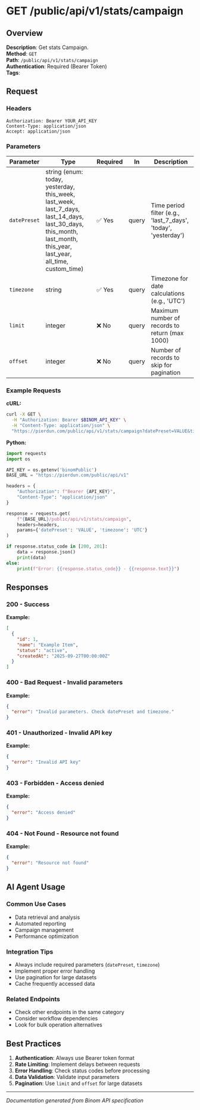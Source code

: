 # GET /public/api/v1/stats/campaign

## Overview

**Description**: Get stats Campaign.  
**Method**: `GET`  
**Path**: `/public/api/v1/stats/campaign`  
**Authentication**: Required (Bearer Token)  
**Tags**: 

## Request

### Headers
```http
Authorization: Bearer YOUR_API_KEY
Content-Type: application/json
Accept: application/json
```

### Parameters

| Parameter | Type | Required | In | Description |
|-----------|------|----------|----|--------------|
| `datePreset` | string (enum: today, yesterday, this_week, last_week, last_7_days, last_14_days, last_30_days, this_month, last_month, this_year, last_year, all_time, custom_time) | ✅ Yes | query | Time period filter (e.g., 'last_7_days', 'today', 'yesterday') |
| `timezone` | string | ✅ Yes | query | Timezone for date calculations (e.g., 'UTC') |
| `limit` | integer | ❌ No | query | Maximum number of records to return (max 1000) |
| `offset` | integer | ❌ No | query | Number of records to skip for pagination |

### Example Requests

**cURL:**
```bash
curl -X GET \
  -H "Authorization: Bearer $BINOM_API_KEY" \
  -H "Content-Type: application/json" \
  "https://pierdun.com/public/api/v1/stats/campaign?datePreset=VALUE&timezone=UTC"
```

**Python:**
```python
import requests
import os

API_KEY = os.getenv('binomPublic')
BASE_URL = "https://pierdun.com/public/api/v1"

headers = {
    "Authorization": f"Bearer {API_KEY}",
    "Content-Type": "application/json"
}

response = requests.get(
    f"{BASE_URL}/public/api/v1/stats/campaign",
    headers=headers,
    params={'datePreset': 'VALUE', 'timezone': 'UTC'}
)

if response.status_code in [200, 201]:
    data = response.json()
    print(data)
else:
    print(f"Error: {{response.status_code}} - {{response.text}}")
```

## Responses

### 200 - Success

**Example:**
```json
[
  {
    "id": 1,
    "name": "Example Item",
    "status": "active",
    "createdAt": "2025-09-27T00:00:00Z"
  }
]
```

### 400 - Bad Request - Invalid parameters

**Example:**
```json
{
  "error": "Invalid parameters. Check datePreset and timezone."
}
```

### 401 - Unauthorized - Invalid API key

**Example:**
```json
{
  "error": "Invalid API key"
}
```

### 403 - Forbidden - Access denied

**Example:**
```json
{
  "error": "Access denied"
}
```

### 404 - Not Found - Resource not found

**Example:**
```json
{
  "error": "Resource not found"
}
```

## AI Agent Usage

### Common Use Cases
- Data retrieval and analysis
- Automated reporting
- Campaign management
- Performance optimization

### Integration Tips
- Always include required parameters (`datePreset`, `timezone`)
- Implement proper error handling
- Use pagination for large datasets
- Cache frequently accessed data

### Related Endpoints
- Check other endpoints in the same category
- Consider workflow dependencies
- Look for bulk operation alternatives

## Best Practices

1. **Authentication**: Always use Bearer token format
2. **Rate Limiting**: Implement delays between requests
3. **Error Handling**: Check status codes before processing
4. **Data Validation**: Validate input parameters
5. **Pagination**: Use `limit` and `offset` for large datasets

---

*Documentation generated from Binom API specification*

